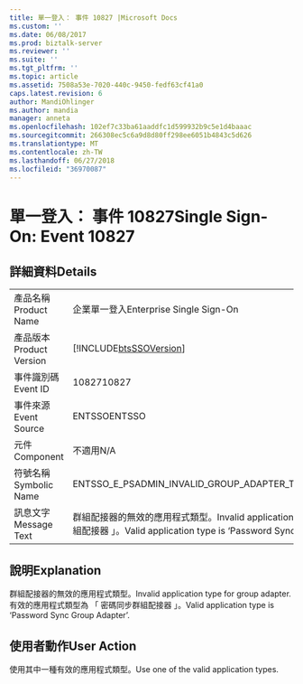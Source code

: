 ```yaml
---
title: 單一登入： 事件 10827 |Microsoft Docs
ms.custom: ''
ms.date: 06/08/2017
ms.prod: biztalk-server
ms.reviewer: ''
ms.suite: ''
ms.tgt_pltfrm: ''
ms.topic: article
ms.assetid: 7508a53e-7020-440c-9450-fedf63cf41a0
caps.latest.revision: 6
author: MandiOhlinger
ms.author: mandia
manager: anneta
ms.openlocfilehash: 102ef7c33ba61aaddfc1d599932b9c5e1d4baaac
ms.sourcegitcommit: 266308ec5c6a9d8d80ff298ee6051b4843c5d626
ms.translationtype: MT
ms.contentlocale: zh-TW
ms.lasthandoff: 06/27/2018
ms.locfileid: "36970087"
---
```

# <a name="single-sign-on-event-10827"></a><span data-ttu-id="c13ce-102">單一登入： 事件 10827</span><span class="sxs-lookup"><span data-stu-id="c13ce-102">Single Sign-On: Event 10827</span></span>
## <a name="details"></a><span data-ttu-id="c13ce-103">詳細資料</span><span class="sxs-lookup"><span data-stu-id="c13ce-103">Details</span></span>  
  
|                 |                                                                                                      |
|-----------------|------------------------------------------------------------------------------------------------------|
|  <span data-ttu-id="c13ce-104">產品名稱</span><span class="sxs-lookup"><span data-stu-id="c13ce-104">Product Name</span></span>   |                                      <span data-ttu-id="c13ce-105">企業單一登入</span><span class="sxs-lookup"><span data-stu-id="c13ce-105">Enterprise Single Sign-On</span></span>                                       |
| <span data-ttu-id="c13ce-106">產品版本</span><span class="sxs-lookup"><span data-stu-id="c13ce-106">Product Version</span></span> |                      [!INCLUDE[btsSSOVersion](../includes/btsssoversion-md.md)]                      |
|    <span data-ttu-id="c13ce-107">事件識別碼</span><span class="sxs-lookup"><span data-stu-id="c13ce-107">Event ID</span></span>     |                                                <span data-ttu-id="c13ce-108">10827</span><span class="sxs-lookup"><span data-stu-id="c13ce-108">10827</span></span>                                                 |
|  <span data-ttu-id="c13ce-109">事件來源</span><span class="sxs-lookup"><span data-stu-id="c13ce-109">Event Source</span></span>   |                                                <span data-ttu-id="c13ce-110">ENTSSO</span><span class="sxs-lookup"><span data-stu-id="c13ce-110">ENTSSO</span></span>                                                |
|    <span data-ttu-id="c13ce-111">元件</span><span class="sxs-lookup"><span data-stu-id="c13ce-111">Component</span></span>    |                                                 <span data-ttu-id="c13ce-112">不適用</span><span class="sxs-lookup"><span data-stu-id="c13ce-112">N/A</span></span>                                                  |
|  <span data-ttu-id="c13ce-113">符號名稱</span><span class="sxs-lookup"><span data-stu-id="c13ce-113">Symbolic Name</span></span>  |                             <span data-ttu-id="c13ce-114">ENTSSO_E_PSADMIN_INVALID_GROUP_ADAPTER_TYPE</span><span class="sxs-lookup"><span data-stu-id="c13ce-114">ENTSSO_E_PSADMIN_INVALID_GROUP_ADAPTER_TYPE</span></span>                              |
|  <span data-ttu-id="c13ce-115">訊息文字</span><span class="sxs-lookup"><span data-stu-id="c13ce-115">Message Text</span></span>   | <span data-ttu-id="c13ce-116">群組配接器的無效的應用程式類型。</span><span class="sxs-lookup"><span data-stu-id="c13ce-116">Invalid application type for group adapter.</span></span> <span data-ttu-id="c13ce-117">有效的應用程式類型為 「 密碼同步群組配接器 」。</span><span class="sxs-lookup"><span data-stu-id="c13ce-117">Valid application type is ‘Password Sync Group Adapter’.</span></span> |
  
## <a name="explanation"></a><span data-ttu-id="c13ce-118">說明</span><span class="sxs-lookup"><span data-stu-id="c13ce-118">Explanation</span></span>  
 <span data-ttu-id="c13ce-119">群組配接器的無效的應用程式類型。</span><span class="sxs-lookup"><span data-stu-id="c13ce-119">Invalid application type for group adapter.</span></span> <span data-ttu-id="c13ce-120">有效的應用程式類型為 「 密碼同步群組配接器 」。</span><span class="sxs-lookup"><span data-stu-id="c13ce-120">Valid application type is ‘Password Sync Group Adapter’.</span></span>  
  
## <a name="user-action"></a><span data-ttu-id="c13ce-121">使用者動作</span><span class="sxs-lookup"><span data-stu-id="c13ce-121">User Action</span></span>  
 <span data-ttu-id="c13ce-122">使用其中一種有效的應用程式類型。</span><span class="sxs-lookup"><span data-stu-id="c13ce-122">Use one of the valid application types.</span></span>